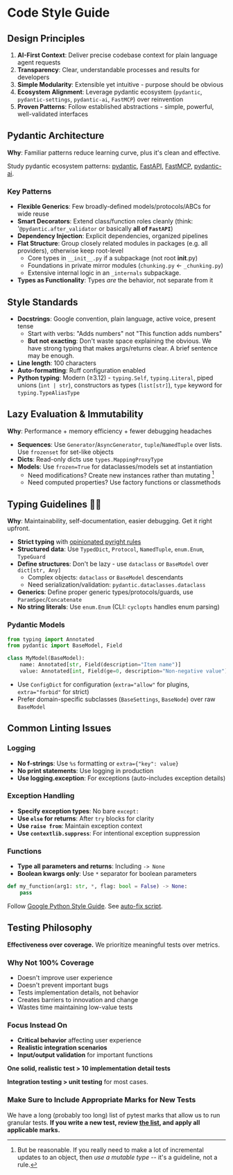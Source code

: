 # Code Style Guide

## Design Principles

1. **AI-First Context**: Deliver precise codebase context for plain language agent requests
2. **Transparency**: Clear, understandable processes and results for developers
3. **Simple Modularity**: Extensible yet intuitive - purpose should be obvious
4. **Ecosystem Alignment**: Leverage pydantic ecosystem (`pydantic`, `pydantic-settings`, `pydantic-ai`, `FastMCP`) over reinvention
5. **Proven Patterns**: Follow established abstractions - simple, powerful, well-validated interfaces

## Pydantic Architecture

**Why**: Familiar patterns reduce learning curve, plus it's clean and effective.

Study pydantic ecosystem patterns: [pydantic](https://github.com/pydantic/pydantic), [FastAPI](https://github.com/fastapi/fastapi), [FastMCP](https://github.com/jlowin/fastmcp), [pydantic-ai](https://github.com/pydantic/pydantic-ai/tree/main/pydantic_ai_slim/).

### Key Patterns

- **Flexible Generics**: Few broadly-defined models/protocols/ABCs for wide reuse
- **Smart Decorators**: Extend class/function roles cleanly (think: '`@pydantic.after_validator` or basically **all of `FastAPI`**)
- **Dependency Injection**: Explicit dependencies, organized pipelines
- **Flat Structure**: Group closely related modules in packages (e.g. all providers), otherwise keep root-level
  - Core types in `__init__.py` if a subpackage (not root __init__.py)
  - Foundations in private mirror modules (`chunking.py` ← `_chunking.py`)
  - Extensive internal logic in an `_internals` subpackage.
- **Types as Functionality**: Types *are* the behavior, not separate from it

## Style Standards

- **Docstrings**: Google convention, plain language, active voice, present tense
  - Start with verbs: "Adds numbers" not "This function adds numbers"
  - **But not exacting**: Don't waste space explaining the obvious. We have strong typing that makes args/returns clear. A brief sentence may be enough. 
- **Line length**: 100 characters
- **Auto-formatting**: Ruff configuration enabled
- **Python typing**: Modern (≥3.12) - `typing.Self`, `typing.Literal`, piped unions (`int | str`), constructors as types (`list[str]`), `type` keyword for `typing.TypeAliasType`

## Lazy Evaluation & Immutability

**Why**: Performance + memory efficiency + fewer debugging headaches

- **Sequences**: Use `Generator`/`AsyncGenerator`, `tuple`/`NamedTuple` over lists. Use `frozenset` for set-like objects
- **Dicts**: Read-only dicts use `types.MappingProxyType`
- **Models**: Use `frozen=True` for dataclasses/models set at instantiation
  - Need modifications? Create new instances rather than mutating [^1]
  - Need computed properties? Use factory functions or classmethods

[^1]: But be reasonable. If you really need to make a lot of incremental updates to an object, then *use a mutable type* -- it's a guideline, not a rule.

## Typing Guidelines 🏴‍☠️

**Why**: Maintainability, self-documentation, easier debugging. Get it right upfront.

- **Strict typing** with [opinionated pyright rules](https://github.com/knitli/codeweaver-mcp/pyproject.toml#L)
- **Structured data**: Use `TypedDict`, `Protocol`, `NamedTuple`, `enum.Enum`, `TypeGuard`
- **Define structures**: Don't be lazy - use `dataclass` or `BaseModel` over `dict[str, Any]`
  - Complex objects: `dataclass` or `BaseModel` descendants
  - Need serialization/validation: `pydantic.dataclasses.dataclass`
- **Generics**: Define proper generic types/protocols/guards, use `ParamSpec`/`Concatenate`
- **No string literals**: Use `enum.Enum` (CLI: `cyclopts` handles enum parsing)

### Pydantic Models

```python
from typing import Annotated
from pydantic import BaseModel, Field

class MyModel(BaseModel):
    name: Annotated[str, Field(description="Item name")]
    value: Annotated[int, Field(ge=0, description="Non-negative value")] = 0
```

- Use `ConfigDict` for configuration (`extra="allow"` for plugins, `extra="forbid"` for strict)
- Prefer domain-specific subclasses (`BaseSettings`, `BaseNode`) over raw `BaseModel`

## Common Linting Issues

### Logging

- **No f-strings**: Use `%s` formatting or `extra={"key": value}`
- **No print statements**: Use logging in production
- **Use logging.exception**: For exceptions (auto-includes exception details)

### Exception Handling

- **Specify exception types**: No bare `except:`
- **Use `else` for returns**: After `try` blocks for clarity
- **Use `raise from`**: Maintain exception context
- **Use `contextlib.suppress`**: For intentional exception suppression

### Functions

- **Type all parameters and returns**: Including `-> None`
- **Boolean kwargs only**: Use `*` separator for boolean parameters

```python
def my_function(arg1: str, *, flag: bool = False) -> None:
    pass
```

Follow [Google Python Style Guide](https://google.github.io/styleguide/pyguide.html). See [auto-fix script](scripts/fix-ruff-patterns.sh).

## Testing Philosophy

**Effectiveness over coverage.** We prioritize meaningful tests over metrics.

### Why Not 100% Coverage

- Doesn't improve user experience
- Doesn't prevent important bugs
- Tests implementation details, not behavior
- Creates barriers to innovation and change
- Wastes time maintaining low-value tests

### Focus Instead On

- **Critical behavior** affecting user experience
- **Realistic integration scenarios**
- **Input/output validation** for important functions

**One solid, realistic test > 10 implementation detail tests**

**Integration testing > unit testing** for most cases.

### Make Sure to Include Appropriate Marks for New Tests

We have a long (probably too long) list of pytest marks that allow us to run granular tests.  **If you write a new test, review [the list](./pyproject.toml#L307), and apply all applicable marks.**